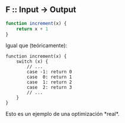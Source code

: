 ## F :: Input -> Output

```js
function increment(x) {
    return x + 1
}
```

<div class="fragment">
Igual que (teóricamente):
<pre><code class="lang-js hljs javascript">function increment(x) {
    switch (x) {
        // ...
        case -1: return 0
        case  0: return 1
        case  1: return 2
        case  2: return 3
        // ...
    }
}</code></pre>
</div>

<div class="fragment">
Esto es un ejemplo de una optimización *real*.
</div>

